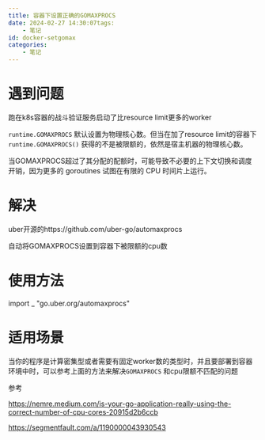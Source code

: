 ```yaml
---
title: 容器下设置正确的GOMAXPROCS
date: 2024-02-27 14:30:07tags:
	- 笔记
id: docker-setgomax
categories:
	- 笔记
---
```


# 遇到问题

跑在k8s容器的战斗验证服务启动了比resource limit更多的worker

`runtime.GOMAXPROCS` 默认设置为物理核心数。但当在加了resource limit的容器下 `runtime.GOMAXPROCS()` 获得的不是被限额的，依然是宿主机器的物理核心数。

当GOMAXPROCS超过了其分配的配额时，可能导致不必要的上下文切换和调度开销，因为更多的 goroutines 试图在有限的 CPU 时间片上运行。

# 解决

uber开源的https://github.com/uber-go/automaxprocs

自动将GOMAXPROCS设置到容器下被限额的cpu数

# 使用方法

import _ "go.uber.org/automaxprocs"

# 适用场景

当你的程序是计算密集型或者需要有固定worker数的类型时，并且要部署到容器环境中时，可以参考上面的方法来解决`GOMAXPROCS` 和cpu限额不匹配的问题

参考

https://nemre.medium.com/is-your-go-application-really-using-the-correct-number-of-cpu-cores-20915d2b6ccb

https://segmentfault.com/a/1190000043930543
